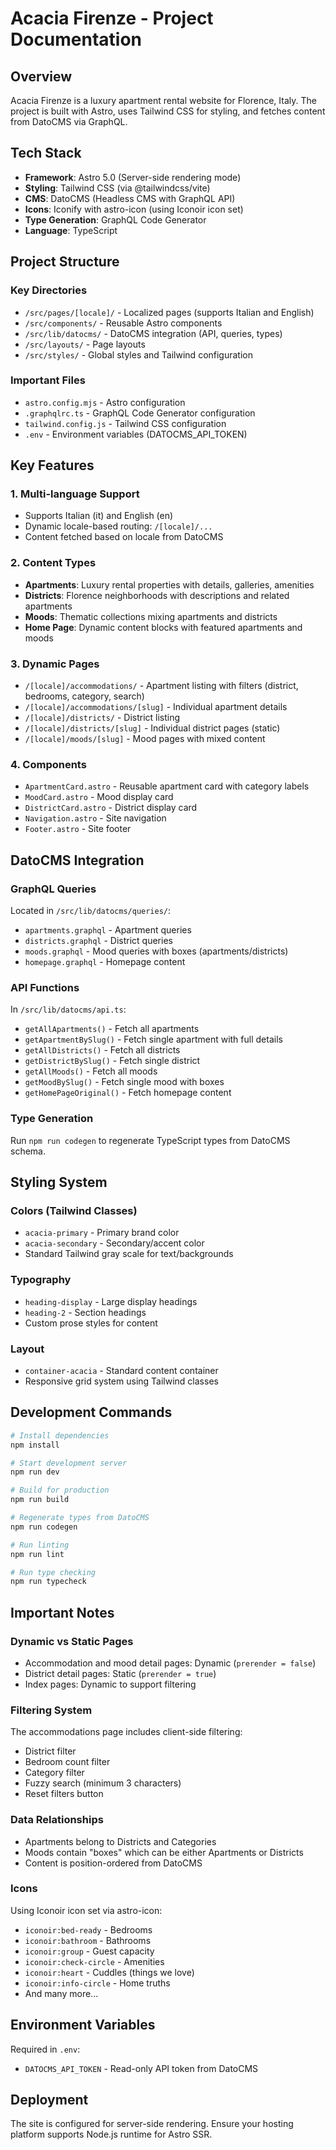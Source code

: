 # Acacia Firenze - Project Documentation

## Overview
Acacia Firenze is a luxury apartment rental website for Florence, Italy. The project is built with Astro, uses Tailwind CSS for styling, and fetches content from DatoCMS via GraphQL.

## Tech Stack
- **Framework**: Astro 5.0 (Server-side rendering mode)
- **Styling**: Tailwind CSS (via @tailwindcss/vite)
- **CMS**: DatoCMS (Headless CMS with GraphQL API)
- **Icons**: Iconify with astro-icon (using Iconoir icon set)
- **Type Generation**: GraphQL Code Generator
- **Language**: TypeScript

## Project Structure

### Key Directories
- `/src/pages/[locale]/` - Localized pages (supports Italian and English)
- `/src/components/` - Reusable Astro components
- `/src/lib/datocms/` - DatoCMS integration (API, queries, types)
- `/src/layouts/` - Page layouts
- `/src/styles/` - Global styles and Tailwind configuration

### Important Files
- `astro.config.mjs` - Astro configuration
- `.graphqlrc.ts` - GraphQL Code Generator configuration
- `tailwind.config.js` - Tailwind CSS configuration
- `.env` - Environment variables (DATOCMS_API_TOKEN)

## Key Features

### 1. Multi-language Support
- Supports Italian (it) and English (en)
- Dynamic locale-based routing: `/[locale]/...`
- Content fetched based on locale from DatoCMS

### 2. Content Types
- **Apartments**: Luxury rental properties with details, galleries, amenities
- **Districts**: Florence neighborhoods with descriptions and related apartments
- **Moods**: Thematic collections mixing apartments and districts
- **Home Page**: Dynamic content blocks with featured apartments and moods

### 3. Dynamic Pages
- `/[locale]/accommodations/` - Apartment listing with filters (district, bedrooms, category, search)
- `/[locale]/accommodations/[slug]` - Individual apartment details
- `/[locale]/districts/` - District listing
- `/[locale]/districts/[slug]` - Individual district pages (static)
- `/[locale]/moods/[slug]` - Mood pages with mixed content

### 4. Components
- `ApartmentCard.astro` - Reusable apartment card with category labels
- `MoodCard.astro` - Mood display card
- `DistrictCard.astro` - District display card
- `Navigation.astro` - Site navigation
- `Footer.astro` - Site footer

## DatoCMS Integration

### GraphQL Queries
Located in `/src/lib/datocms/queries/`:
- `apartments.graphql` - Apartment queries
- `districts.graphql` - District queries
- `moods.graphql` - Mood queries with boxes (apartments/districts)
- `homepage.graphql` - Homepage content

### API Functions
In `/src/lib/datocms/api.ts`:
- `getAllApartments()` - Fetch all apartments
- `getApartmentBySlug()` - Fetch single apartment with full details
- `getAllDistricts()` - Fetch all districts
- `getDistrictBySlug()` - Fetch single district
- `getAllMoods()` - Fetch all moods
- `getMoodBySlug()` - Fetch single mood with boxes
- `getHomePageOriginal()` - Fetch homepage content

### Type Generation
Run `npm run codegen` to regenerate TypeScript types from DatoCMS schema.

## Styling System

### Colors (Tailwind Classes)
- `acacia-primary` - Primary brand color
- `acacia-secondary` - Secondary/accent color
- Standard Tailwind gray scale for text/backgrounds

### Typography
- `heading-display` - Large display headings
- `heading-2` - Section headings
- Custom prose styles for content

### Layout
- `container-acacia` - Standard content container
- Responsive grid system using Tailwind classes

## Development Commands

```bash
# Install dependencies
npm install

# Start development server
npm run dev

# Build for production
npm run build

# Regenerate types from DatoCMS
npm run codegen

# Run linting
npm run lint

# Run type checking
npm run typecheck
```

## Important Notes

### Dynamic vs Static Pages
- Accommodation and mood detail pages: Dynamic (`prerender = false`)
- District detail pages: Static (`prerender = true`)
- Index pages: Dynamic to support filtering

### Filtering System
The accommodations page includes client-side filtering:
- District filter
- Bedroom count filter
- Category filter
- Fuzzy search (minimum 3 characters)
- Reset filters button

### Data Relationships
- Apartments belong to Districts and Categories
- Moods contain "boxes" which can be either Apartments or Districts
- Content is position-ordered from DatoCMS

### Icons
Using Iconoir icon set via astro-icon:
- `iconoir:bed-ready` - Bedrooms
- `iconoir:bathroom` - Bathrooms
- `iconoir:group` - Guest capacity
- `iconoir:check-circle` - Amenities
- `iconoir:heart` - Cuddles (things we love)
- `iconoir:info-circle` - Home truths
- And many more...

## Environment Variables
Required in `.env`:
- `DATOCMS_API_TOKEN` - Read-only API token from DatoCMS

## Deployment
The site is configured for server-side rendering. Ensure your hosting platform supports Node.js runtime for Astro SSR.